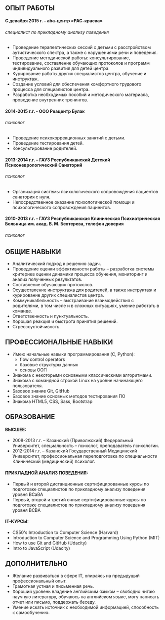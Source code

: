 ## ОПЫТ РАБОТЫ

#### С декабря 2015 г. – aba-центр «РАС-краска»
###### специалист по прикладному анализу поведения

* Проведение терапевтических сессий с детьми с расстройством аутистического спектра, а также с нарушениями речи и поведения.
* Проведение методической работы: консультирование, тестирование, составление обучающих протоколов и программ индивидуального развития для детей центра.
* Курирование работы других специалистов центра, обучение и инструктаж.
* Создание условий для обеспечения комфортного трудового процесса для специалистов центра.
* Разработка необходимых пособий и методического материала, проведение внутренних тренингов.

#### 2014-2015 г.г. -  ООО Реацентр Булак
###### психолог

* Проведение психокоррекционных занятий с детьми.
* Проведение тестирования детей.
* Консультирование родителей.

#### 2013-2014 г.г. – ГАУЗ Республиканский Детский Психоневрологический Санаторий
###### психолог

* Организация системы психологического сопровождения пациентов санатория с нуля.
* Непосредственное оказание психологической помощи и психологического сопровождения пациентов.

#### 2010-2013 г.г. – ГАУЗ Республиканская Клиническая Психиатрическая Больница им. акад. В. М. Бехтерева, телефон доверия
###### психолог

## ОБЩИЕ НАВЫКИ

* Аналитический подход к решению задач.
* Проведение оценки эффективности работы – разработка системы критериев оценки динамики процесса обучения, мониторинг и анализ полученных результатов.
* Составление обучающих протоколов.
* Осуществление инструктажа  для родителей, а также инструктаж и курирование других специалистов центра. 
* Коммуникабельность – выстраивание взаимодействия с родителями, в том числе и в сложных ситуациях, умение работать в команде.
* Ответственность и пунктуальность.
* Хорошая реакция и быстрота принятия решений.
* Стрессоустойчивость.

## ПРОФЕССИОНАЛЬНЫЕ НАВЫКИ

* Имею начальные навыки программирования (C, Python):
    * flow control operators
    * базовые структуры данных
    * основы ООП
* Знакома с некоторыми основными классическими алгоритмами.
* Знакома с командной строкой Linux на уровне начинающего пользователя.
* Базовое знание Git, GitHub
* Базовое знание основных методов тестирования ПО
* Знакома HTML5, CSS, Sass, Bootstrap

## ОБРАЗОВАНИЕ

#### ВЫСШЕЕ:
* 2008-2013 г.г.  – Казанский (Приволжский) Федеральный Университет, специальность – психолог, преподаватель психологии.
* 2012-2014 г.г. – Казанский Государственный Медицинский Университет, профессиональная переподготовка по специальности Клинический (медицинский) психолог.

#### ПРИКЛАДНОЙ АНАЛИЗ ПОВЕДЕНИЯ:
* Первый и второй дистанционные сертифицированные курсы по подготовке специалистов по прикладному анализу поведения уровня BCaBA
* Первый, второй и третий очные сертифицированные курсы по подготовке специалистов по прикладному анализу поведения уровня BCBA

#### IT-КУРСЫ:
* CS50's Introduction to Computer Science (Harvard)
* Introduction to Computer Science and Programming Using Python (MIT)
* How to use Git and GitHub (Udacity)
* Intro to JavaScript (Udacity)

## ДОПОЛНИТЕЛЬНО

* Желание развиваться в сфере IT, опираясь на предыдущий профессиональный опыт.
* Грамотная устная и письменная речь.
* Хороший уровень владение английским языком – свободно читаю научную литературу, обучаюсь на английском языке,  могу написать отчет или письмо, поддержать беседу. 
* Умение искать источник с необходимой информацией, способность к самообучению.
